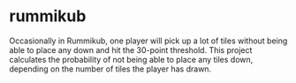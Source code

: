 # rummikub

Occasionally in Rummikub, one player will pick up a lot of tiles without being able to place any down and hit the 30-point threshold. This project calculates the probability of not being able to place any tiles down, depending on the number of tiles the player has drawn.
